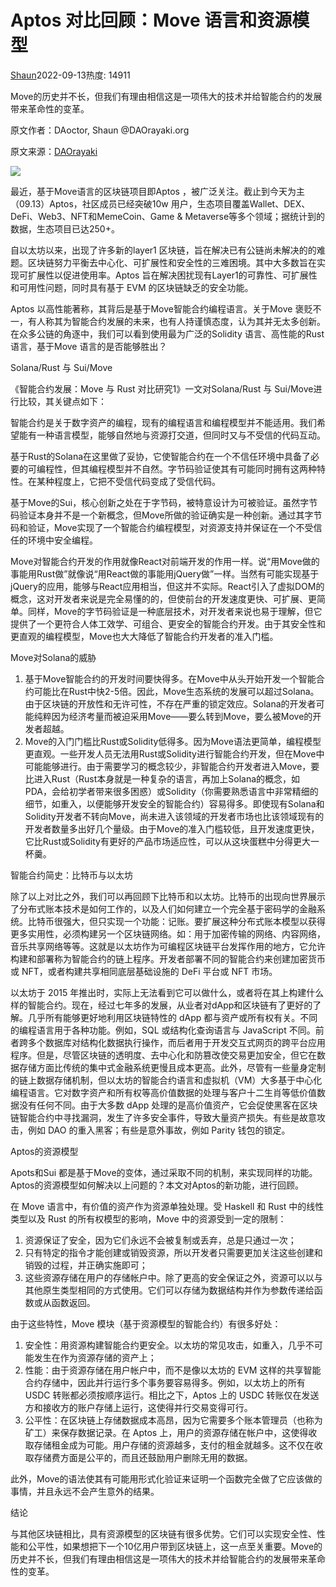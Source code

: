 # Aptos 对比回顾：Move 语言和资源模型

[Shaun](https://www.marsbit.co/userCenter/817f7458e9344ffdb7782ead4cdd26a6)2022-09-13热度: 14911

Move的历史并不长，但我们有理由相信这是一项伟大的技术并给智能合约的发展带来革命性的变革。

原文作者：DAoctor, Shaun @DAOrayaki.org

原文来源：[DAOrayaki](https://mp.weixin.qq.com/s/BhkUMTVPBsxJsf9rcISlaQ)

![](https://news.marsbit.co/build/liveshare-icon-afdfdc07.jpg)

最近，基于Move语言的区块链项目即Aptos ，被广泛关注。截止到今天为主（09.13）Aptos，社区成员已经突破10w 用户，生态项目覆盖Wallet、DEX、DeFi、Web3、NFT和MemeCoin、Game & Metaverse等多个领域；据统计到的数据，生态项目已达250+。

自以太坊以来，出现了许多新的layer1 区块链，旨在解决已有公链尚未解决的的难题。区块链努力平衡去中心化、可扩展性和安全性的三难困境。其中大多数旨在实现可扩展性以促进使用率。Aptos 旨在解决困扰现有Layer1的可靠性、可扩展性和可用性问题，同时具有基于 EVM 的区块链缺乏的安全功能。

Aptos 以高性能著称，其背后是基于Move智能合约编程语言。关于Move 褒贬不一，有人称其为智能合约发展的未来，也有人持谨慎态度，认为其并无太多创新。在众多公链的角逐中，我们可以看到使用最为广泛的Solidity 语言、高性能的Rust 语言，基于Move 语言的是否能够胜出？

Solana/Rust 与 Sui/Move

《智能合约发展：Move 与 Rust 对比研究1》一文对Solana/Rust 与 Sui/Move进行比较，其关键点如下：

智能合约是关于数字资产的编程，现有的编程语言和编程模型并不能适用。我们希望能有一种语言模型，能够自然地与资源打交道，但同时又与不受信的代码互动。

基于Rust的Solana在这里做了妥协，它使智能合约在一个不信任环境中具备了必要的可编程性，但其编程模型并不自然。字节码验证使其有可能同时拥有这两种特性。在某种程度上，它把不受信代码变成了受信代码。

基于Move的Sui，核心创新之处在于字节码，被特意设计为可被验证。虽然字节码验证本身并不是一个新概念，但Move所做的验证确实是一种创新。通过其字节码和验证，Move实现了一个智能合约编程模型，对资源支持并保证在一个不受信任的环境中安全编程。

Move对智能合约开发的作用就像React对前端开发的作用一样。说“用Move做的事能用Rust做”就像说“用React做的事能用jQuery做”一样。当然有可能实现基于jQuery的应用，能够与React应用相当，但这并不实际。React引入了虚拟DOM的概念，这对开发者来说是完全易懂的的，但使前台的开发速度更快、可扩展、更简单。同样，Move的字节码验证是一种底层技术，对开发者来说也易于理解，但它提供了一个更符合人体工效学、可组合、更安全的智能合约开发。由于其安全性和更直观的编程模型，Move也大大降低了智能合约开发者的准入门槛。

Move对Solana的威胁

1. 基于Move智能合约的开发时间要快得多。在Move中从头开始开发一个智能合约可能比在Rust中快2-5倍。因此，Move生态系统的发展可以超过Solana。由于区块链的开放性和无许可性，不存在严重的锁定效应。Solana的开发者可能纯粹因为经济考量而被迫采用Move——要么转到Move，要么被Move的开发者超越。
2. Move的入门门槛比Rust或Solidity低得多。因为Move语法更简单，编程模型更直观。一些开发人员无法用Rust或Solidity进行智能合约开发，但在Move中可能能够进行。由于需要学习的概念较少，非智能合约开发者进入Move，要比进入Rust（Rust本身就是一种复杂的语言，再加上Solana的概念，如PDA，会给初学者带来很多困惑）或Solidity（你需要熟悉语言中非常精细的细节，如重入，以便能够开发安全的智能合约）容易得多。即使现有Solana和Solidity开发者不转向Move，尚未进入该领域的开发者市场也比该领域现有的开发者数量多出好几个量级。由于Move的准入门槛较低，且开发速度更快，它比Rust或Solidity有更好的产品市场适应性，可以从这块蛋糕中分得更大一杯羹。

智能合约简史：比特币与以太坊

除了以上对比之外，我们可以再回顾下比特币和以太坊。比特币的出现向世界展示了分布式账本技术是如何工作的，以及人们如何建立一个完全基于密码学的金融系统。比特币很强大，但只实现一个功能：记账。要扩展这种分布式账本模型以获得更多实用性，必须构建另一个区块链网络。如：用于加密传输的网络、内容网络，音乐共享网络等等。这就是以太坊作为可编程区块链平台发挥作用的地方，它允许构建和部署称为智能合约的链上程序。开发者部署不同的智能合约来创建加密货币或 NFT，或者构建共享相同底层基础设施的 DeFi 平台或 NFT 市场。

以太坊于 2015 年推出时，实际上无法看到它可以做什么，或者将在其上构建什么样的智能合约。现在，经过七年多的发展，从业者对dApp和区块链有了更好的了解。几乎所有能够更好地利用区块链特性的 dApp 都与资产或所有权有关。不同的编程语言用于各种功能。例如，SQL 或结构化查询语言与 JavaScript 不同。前者跨多个数据库对结构化数据执行操作，而后者用于开发交互式网页的跨平台应用程序。但是，尽管区块链的透明度、去中心化和防篡改使交易更加安全，但它在数据存储方面比传统的集中式金融系统更慢且成本更高。此外，尽管有一些量身定制的链上数据存储机制，但以太坊的智能合约语言和虚拟机（VM）大多基于中心化编程语言。它对数字资产和所有权等高价值数据的处理与客户十二生肖等低价值数据没有任何不同。由于大多数 dApp 处理的是高价值资产，它会促使黑客在区块链智能合约中寻找漏洞，发生了许多安全事件，导致大量资产损失。有些是故意攻击，例如 DAO 的重入黑客；有些是意外事故，例如 Parity 钱包的锁定。

Aptos的资源模型

Apots和Sui 都是基于Move的变体，通过采取不同的机制，来实现同样的功能。Aptos的资源模型如何解决以上问题的？本文对Aptos的新功能，进行回顾。

在 Move 语言中，有价值的资产作为资源单独处理。受 Haskell 和 Rust 中的线性类型以及 Rust 的所有权模型的影响，Move 中的资源受到一定的限制：

1. 资源保证了安全，因为它们永远不会被复制或丢弃，总是只通过一次；
2. 只有特定的指令才能创建或销毁资源，所以开发者只需要更加关注这些创建和销毁的过程，并正确实施即可；
3. 这些资源存储在用户的存储帐户中。除了更高的安全保证之外，资源可以以与其他原生类型相同的方式使用。它们可以存储为数据结构并作为参数传递给函数或从函数返回。

由于这些特性，Move 模块（基于资源模型的智能合约）有很多好处：

1. 安全性：用资源构建智能合约更安全。以太坊的常见攻击，如重入，几乎不可能发生在作为资源存储的资产上；
2. 性能：由于资源存储在用户帐户中，而不是像以太坊的 EVM 这样的共享智能合约存储中，因此并行运行多个事务要容易得多。例如，以太坊上的所有 USDC 转账都必须按顺序运行。相比之下，Aptos 上的 USDC 转账仅在发送方和接收方的账户存储上运行，这使得并行交易变得可行。
3. 公平性：在区块链上存储数据成本高昂，因为它需要多个账本管理员（也称为矿工）来保存数据记录。在 Aptos 上，用户的资源存储在帐户中，这使得收取存储租金成为可能。用户存储的资源越多，支付的租金就越多。这不仅在收取存储费方面是公平的，而且还鼓励用户删除无用的数据。

此外，Move的语法使其有可能用形式化验证来证明一个函数完全做了它应该做的事情，并且永远不会产生意外的结果。

结论

与其他区块链相比，具有资源模型的区块链有很多优势。它们可以实现安全性、性能和公平性，如果想把下一个10亿用户带到区块链上，这一点至关重要。Move的历史并不长，但我们有理由相信这是一项伟大的技术并给智能合约的发展带来革命性的变革。